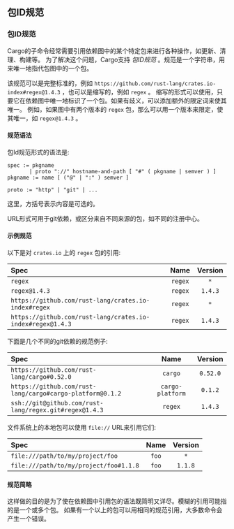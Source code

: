 ## 包ID规范

### 包ID规范

Cargo的子命令经常需要引用依赖图中的某个特定包来进行各种操作，如更新、清理、构建等。
为了解决这个问题，Cargo支持 *包ID规范* 。规范是一个字符串，用来唯一地指代包图中的一个包。

该规范可以是完整标准的，例如 `https://github.com/rust-lang/crates.io-index#regex@1.4.3` ，也可以是缩写的，例如 `regex` 。
缩写的形式可以使用，只要它在依赖图中唯一地标识了一个包。如果有歧义，可以添加额外的限定词来使其唯一。
例如，如果图中有两个版本的 `regex` 包，那么可以用一个版本来限定，使其唯一，如 `regex@1.4.3` 。

#### 规范语法

包Id规范形式的语法是:

```notrust
spec := pkgname
       | proto "://" hostname-and-path [ "#" ( pkgname | semver ) ]
pkgname := name [ ("@" | ":" ) semver ]

proto := "http" | "git" | ...
```

这里，方括号表示内容是可选的。

URL形式可用于git依赖，或区分来自不同来源的包，如不同的注册中心。

#### 示例规范

以下是对 `crates.io` 上的 `regex` 包的引用:

| Spec                                                        | Name    | Version |
|:------------------------------------------------------------|:-------:|:-------:|
| `regex`                                                     | `regex` | `*`     |
| `regex@1.4.3`                                               | `regex` | `1.4.3` |
| `https://github.com/rust-lang/crates.io-index#regex`        | `regex` | `*`     |
| `https://github.com/rust-lang/crates.io-index#regex@1.4.3`  | `regex` | `1.4.3` |

下面是几个不同的git依赖的规范例子:

| Spec                                                      | Name             | Version  |
|:----------------------------------------------------------|:----------------:|:--------:|
| `https://github.com/rust-lang/cargo#0.52.0`               | `cargo`          | `0.52.0` |
| `https://github.com/rust-lang/cargo#cargo-platform@0.1.2` | <nobr>`cargo-platform`</nobr> | `0.1.2`  |
| `ssh://git@github.com/rust-lang/regex.git#regex@1.4.3`    | `regex`          | `1.4.3`  |

文件系统上的本地包可以使用 `file://` URL来引用它们:

| Spec                                   | Name  | Version |
|:---------------------------------------|:-----:|:-------:|
| `file:///path/to/my/project/foo`       | `foo` | `*`     |
| `file:///path/to/my/project/foo#1.1.8` | `foo` | `1.1.8` |

#### 规范简略

这样做的目的是为了使在依赖图中引用包的语法既简明又详尽。模糊的引用可能指的是一个或多个包。
如果有一个以上的包可以用相同的规范引用，大多数命令会产生一个错误。
